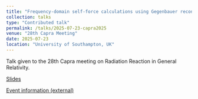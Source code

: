 ```yaml
---
title: "Frequency-domain self-force calculations using Gegenbauer reconstruction"
collection: talks
type: "Contributed talk"
permalink: /talks/2025-07-23-capra2025
venue: "28th Capra Meeting"
date: 2025-07-23
location: "University of Southampton, UK"
---
```


Talk given to the 28th Capra meeting on Radiation Reaction in General Relativity.

[Slides](../files/capra2025.pdf)

[Event information (external)](https://www.caprameeting.org/capra-28)
